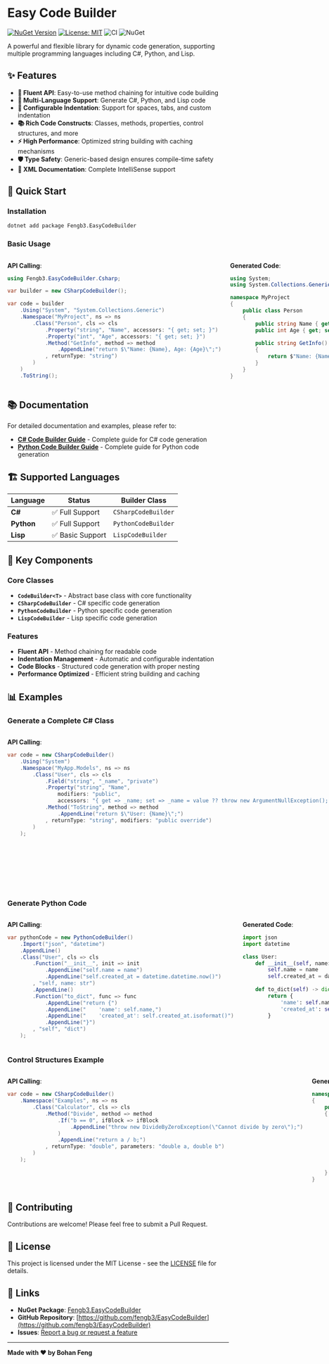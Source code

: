# Easy Code Builder

[![NuGet Version](https://img.shields.io/nuget/v/Fengb3.EasyCodeBuilder)](https://www.nuget.org/packages/Fengb3.EasyCodeBuilder/)
[![License: MIT](https://img.shields.io/badge/License-MIT-yellow.svg)](LICENSE)
![CI](https://github.com/fengb3/EasyCodeBuilder/workflows/🔄%20Continuous%20Integration/badge.svg)
![NuGet](https://github.com/fengb3/EasyCodeBuilder/workflows/🚀%20NuGet%20Package%20CI/CD/badge.svg)

A powerful and flexible library for dynamic code generation, supporting multiple programming languages including C#, Python, and Lisp.

## ✨ Features

- **🚀 Fluent API**: Easy-to-use method chaining for intuitive code building
- **🎯 Multi-Language Support**: Generate C#, Python, and Lisp code
- **🔧 Configurable Indentation**: Support for spaces, tabs, and custom indentation
- **📚 Rich Code Constructs**: Classes, methods, properties, control structures, and more
- **⚡ High Performance**: Optimized string building with caching mechanisms
- **🛡️ Type Safety**: Generic-based design ensures compile-time safety
- **📖 XML Documentation**: Complete IntelliSense support

## 🚀 Quick Start

### Installation

```bash
dotnet add package Fengb3.EasyCodeBuilder
```

### Basic Usage

<div style="display: flex; gap: 20px;">
<div style="flex: 1;">

**API Calling**:
```csharp
using Fengb3.EasyCodeBuilder.Csharp;

var builder = new CSharpCodeBuilder();

var code = builder
    .Using("System", "System.Collections.Generic")
    .Namespace("MyProject", ns => ns
        .Class("Person", cls => cls
            .Property("string", "Name", accessors: "{ get; set; }")
            .Property("int", "Age", accessors: "{ get; set; }")
            .Method("GetInfo", method => method
                .AppendLine("return $\"Name: {Name}, Age: {Age}\";")
            , returnType: "string")
        )
    )
    .ToString();
```

</div>
<div style="flex: 1;">

**Generated Code**:
```csharp
using System;
using System.Collections.Generic;

namespace MyProject
{
    public class Person
    {
        public string Name { get; set; }
        public int Age { get; set; }
        
        public string GetInfo()
        {
            return $"Name: {Name}, Age: {Age}";
        }
    }
}
```

</div>
</div>

## 📚 Documentation

For detailed documentation and examples, please refer to:

- **[C# Code Builder Guide](Docs/README-cs.md)** - Complete guide for C# code generation
- **[Python Code Builder Guide](Docs/README-py.md)** - Complete guide for Python code generation

## 🏗️ Supported Languages

| Language | Status | Builder Class |
|----------|--------|---------------|
| **C#** | ✅ Full Support | `CSharpCodeBuilder` |
| **Python** | ✅ Full Support | `PythonCodeBuilder` |
| **Lisp** | ✅ Basic Support | `LispCodeBuilder` |

## 🎯 Key Components

### Core Classes
- **`CodeBuilder<T>`** - Abstract base class with core functionality
- **`CSharpCodeBuilder`** - C# specific code generation
- **`PythonCodeBuilder`** - Python specific code generation  
- **`LispCodeBuilder`** - Lisp specific code generation

### Features
- **Fluent API** - Method chaining for readable code
- **Indentation Management** - Automatic and configurable indentation
- **Code Blocks** - Structured code generation with proper nesting
- **Performance Optimized** - Efficient string building and caching

## 📊 Examples

### Generate a Complete C# Class

<div style="display: flex; gap: 20px;">
<div style="flex: 1;">

**API Calling**:
```csharp
var code = new CSharpCodeBuilder()
    .Using("System")
    .Namespace("MyApp.Models", ns => ns
        .Class("User", cls => cls
            .Field("string", "_name", "private")
            .Property("string", "Name", 
                modifiers: "public",
                accessors: "{ get => _name; set => _name = value ?? throw new ArgumentNullException(); }")
            .Method("ToString", method => method
                .AppendLine("return $\"User: {Name}\";")
            , returnType: "string", modifiers: "public override")
        )
    );
```

</div>
<div style="flex: 1;">

**Generated Code**:
```csharp
using System;

namespace MyApp.Models
{
    public class User
    {
        private string _name;
        
        public string Name 
        { 
            get => _name; 
            set => _name = value ?? throw new ArgumentNullException(); 
        }
        
        public override string ToString()
        {
            return $"User: {Name}";
        }
    }
}
```

</div>
</div>

### Generate Python Code

<div style="display: flex; gap: 20px;">
<div style="flex: 1;">

**API Calling**:
```csharp
var pythonCode = new PythonCodeBuilder()
    .Import("json", "datetime")
    .AppendLine()
    .Class("User", cls => cls
        .Function("__init__", init => init
            .AppendLine("self.name = name")
            .AppendLine("self.created_at = datetime.datetime.now()")
        , "self, name: str")
        .AppendLine()
        .Function("to_dict", func => func
            .AppendLine("return {")
            .AppendLine("    'name': self.name,")
            .AppendLine("    'created_at': self.created_at.isoformat()")
            .AppendLine("}")
        , "self", "dict")
    );
```

</div>
<div style="flex: 1;">

**Generated Code**:
```python
import json
import datetime

class User:
    def __init__(self, name: str):
        self.name = name
        self.created_at = datetime.datetime.now()
    
    def to_dict(self) -> dict:
        return {
            'name': self.name,
            'created_at': self.created_at.isoformat()
        }
```

</div>
</div>

### Control Structures Example

<div style="display: flex; gap: 20px;">
<div style="flex: 1;">

**API Calling**:
```csharp
var code = new CSharpCodeBuilder()
    .Namespace("Examples", ns => ns
        .Class("Calculator", cls => cls
            .Method("Divide", method => method
                .If("b == 0", ifBlock => ifBlock
                    .AppendLine("throw new DivideByZeroException(\"Cannot divide by zero\");")
                )
                .AppendLine("return a / b;")
            , returnType: "double", parameters: "double a, double b")
        )
    );
```

</div>
<div style="flex: 1;">

**Generated Code**:
```csharp
namespace Examples
{
    public class Calculator
    {
        public double Divide(double a, double b)
        {
            if (b == 0)
            {
                throw new DivideByZeroException("Cannot divide by zero");
            }
            return a / b;
        }
    }
}
```

</div>
</div>

## 🤝 Contributing

Contributions are welcome! Please feel free to submit a Pull Request.

## 📄 License

This project is licensed under the MIT License - see the [LICENSE](LICENSE) file for details.

## 🔗 Links

- **NuGet Package**: [Fengb3.EasyCodeBuilder](https://www.nuget.org/packages/Fengb3.EasyCodeBuilder/)
- **GitHub Repository**: [https://github.com/fengb3/EasyCodeBuilder](https://github.com/fengb3/EasyCodeBuilder)
- **Issues**: [Report a bug or request a feature](https://github.com/fengb3/EasyCodeBuilder/issues)

---

**Made with ❤️ by Bohan Feng**
